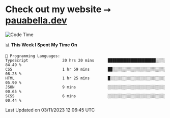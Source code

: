 # Check out my website ⭢ [pauabella.dev](https://pauabella.dev)

<!--START_SECTION:waka-->
![Code Time](http://img.shields.io/badge/Code%20Time-2%2C635%20hrs%2059%20mins-blue)

📊 **This Week I Spent My Time On** 

```text
💬 Programming Languages: 
TypeScript               20 hrs 20 mins      █████████████████████░░░░   84.49 % 
CSS                      1 hr 59 mins        ██░░░░░░░░░░░░░░░░░░░░░░░   08.25 % 
HTML                     1 hr 25 mins        █░░░░░░░░░░░░░░░░░░░░░░░░   05.90 % 
JSON                     9 mins              ░░░░░░░░░░░░░░░░░░░░░░░░░   00.65 % 
SCSS                     6 mins              ░░░░░░░░░░░░░░░░░░░░░░░░░   00.44 % 
```


 Last Updated on 03/11/2023 12:06:45 UTC
<!--END_SECTION:waka-->
